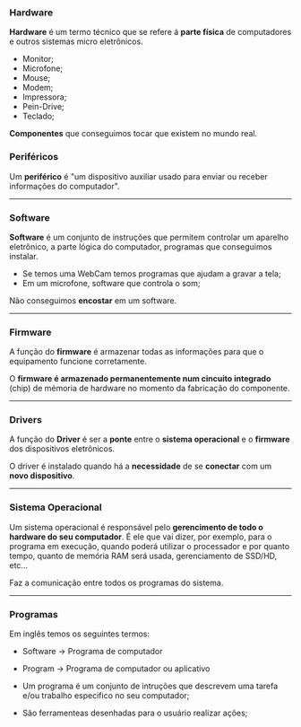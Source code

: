 ### Hardware

**Hardware** é um termo técnico que se refere á **parte física** de computadores e outros sistemas micro eletrônicos.

- Monitor;
- Microfone;
- Mouse;
- Modem;
- Impressora;
- Pein-Drive;
- Teclado;

**Componentes** que conseguimos tocar que existem no mundo real.

### Periféricos

Um **periférico** é "um dispositivo auxiliar usado para enviar ou receber informações do computador".

---

### Software

**Software** é um conjunto de instruções que permitem controlar um aparelho eletrônico, a parte lógica do computador, programas que conseguimos instalar.

- Se temos uma WebCam temos programas que ajudam a gravar a tela;
- Em um microfone, software que controla o som;

Não conseguimos **encostar** em um software.

---

### Firmware

A função do **firmware** é armazenar todas as informações para que o equipamento funcione corretamente.

O **firmware é armazenado permanentemente num cincuito integrado** (chip) de mémoria de hardware no momento da fabricação do componente.

---

### Drivers

A função do **Driver** é ser a **ponte** entre o **sistema operacional** e o **firmware** dos dispositivos eletrônicos.

O driver é instalado quando há a **necessidade** de se **conectar** com um **novo dispositivo**.

---

### Sistema Operacional

Um sistema operacional é responsável pelo **gerencimento de todo o hardware do seu computador**. É ele que vai dizer, por exemplo, para o programa em execução, quando poderá utilizar o processador e por quanto tempo, quanto de memória RAM será usada, gerenciamento de SSD/HD, etc...

Faz a comunicação entre todos os programas do sistema.

---

### Programas

Em inglês temos os seguintes termos:

- Software -> Programa de computador
- Program -> Programa de computador ou aplicativo

- Um programa é um conjunto de intruções que descrevem uma tarefa e/ou trabalho especifico no seu computador;
- São ferramenteas desenhadas para o usuário realizar ações;
